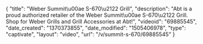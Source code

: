 {
    "title": "Weber Summit\u00ae S-670\u2122 Grill",
    "description": "Abt is a proud authorized retailer of the Weber Summit\u00ae S-670\u2122 Grill. Shop for Weber Grills and Grill Accessories at Abt!",
    "videoid": "69885545",
    "date_created": "1370373855",
    "date_modified": "1505406978",
    "type": "captivate",
    "layout": "video",
    "url": "\/v\/summit-s-670\/69885545"
}